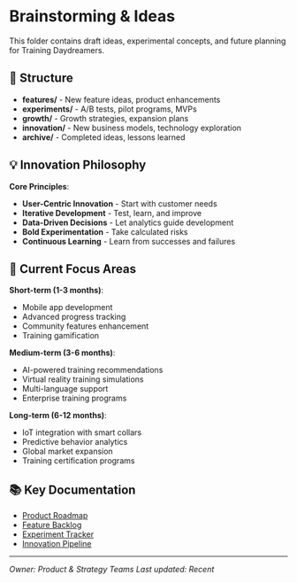 # Brainstorming & Ideas

This folder contains draft ideas, experimental concepts, and future planning for Training Daydreamers.

## 📁 Structure

- **features/** - New feature ideas, product enhancements
- **experiments/** - A/B tests, pilot programs, MVPs
- **growth/** - Growth strategies, expansion plans
- **innovation/** - New business models, technology exploration
- **archive/** - Completed ideas, lessons learned

## 💡 Innovation Philosophy

**Core Principles**:
- **User-Centric Innovation** - Start with customer needs
- **Iterative Development** - Test, learn, and improve
- **Data-Driven Decisions** - Let analytics guide development
- **Bold Experimentation** - Take calculated risks
- **Continuous Learning** - Learn from successes and failures

## 🎯 Current Focus Areas

**Short-term (1-3 months)**:
- Mobile app development
- Advanced progress tracking
- Community features enhancement
- Training gamification

**Medium-term (3-6 months)**:
- AI-powered training recommendations
- Virtual reality training simulations
- Multi-language support
- Enterprise training programs

**Long-term (6-12 months)**:
- IoT integration with smart collars
- Predictive behavior analytics
- Global market expansion
- Training certification programs

## 📚 Key Documentation

- [Product Roadmap](./features/product-roadmap.md)
- [Feature Backlog](./features/feature-backlog.md)
- [Experiment Tracker](./experiments/experiment-tracker.md)
- [Innovation Pipeline](./innovation/innovation-pipeline.md)

---

*Owner: Product & Strategy Teams*
*Last updated: Recent*

